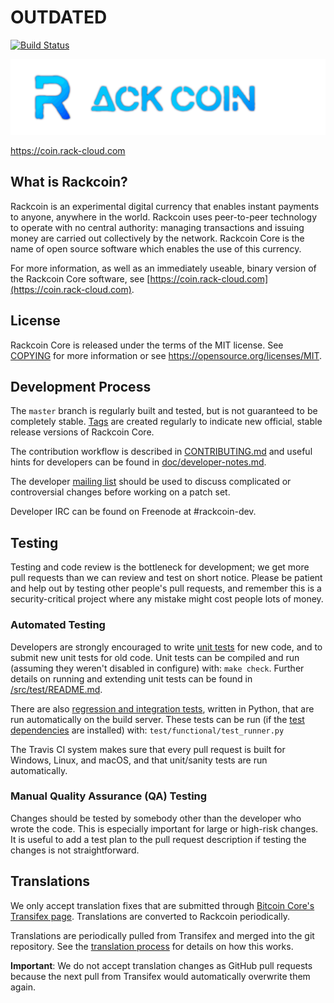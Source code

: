 OUTDATED
=====================================

[![Build Status](https://travis-ci.org/DrFargo/RackCoin.svg?branch=main)](https://travis-ci.org/DrFargo/RackCoin)

![](https://github.com/DrFargo/RackCoin/blob/main/share/pixmaps/RackCoinFull.png)

https://coin.rack-cloud.com

What is Rackcoin?
----------------

Rackcoin is an experimental digital currency that enables instant payments to
anyone, anywhere in the world. Rackcoin uses peer-to-peer technology to operate
with no central authority: managing transactions and issuing money are carried
out collectively by the network. Rackcoin Core is the name of open source
software which enables the use of this currency.

For more information, as well as an immediately useable, binary version of
the Rackcoin Core software, see [https://coin.rack-cloud.com](https://coin.rack-cloud.com).

License
-------

Rackcoin Core is released under the terms of the MIT license. See [COPYING](COPYING) for more
information or see https://opensource.org/licenses/MIT.

Development Process
-------------------

The `master` branch is regularly built and tested, but is not guaranteed to be
completely stable. [Tags](https://github.com/DrFargo/RackCoin/tags) are created
regularly to indicate new official, stable release versions of Rackcoin Core.

The contribution workflow is described in [CONTRIBUTING.md](CONTRIBUTING.md)
and useful hints for developers can be found in [doc/developer-notes.md](doc/developer-notes.md).

The developer [mailing list](https://groups.google.com/forum/#!forum/rackcoin-dev)
should be used to discuss complicated or controversial changes before working
on a patch set.

Developer IRC can be found on Freenode at #rackcoin-dev.

Testing
-------

Testing and code review is the bottleneck for development; we get more pull
requests than we can review and test on short notice. Please be patient and help out by testing
other people's pull requests, and remember this is a security-critical project where any mistake might cost people
lots of money.

### Automated Testing

Developers are strongly encouraged to write [unit tests](src/test/README.md) for new code, and to
submit new unit tests for old code. Unit tests can be compiled and run
(assuming they weren't disabled in configure) with: `make check`. Further details on running
and extending unit tests can be found in [/src/test/README.md](/src/test/README.md).

There are also [regression and integration tests](/test), written
in Python, that are run automatically on the build server.
These tests can be run (if the [test dependencies](/test) are installed) with: `test/functional/test_runner.py`

The Travis CI system makes sure that every pull request is built for Windows, Linux, and macOS, and that unit/sanity tests are run automatically.

### Manual Quality Assurance (QA) Testing

Changes should be tested by somebody other than the developer who wrote the
code. This is especially important for large or high-risk changes. It is useful
to add a test plan to the pull request description if testing the changes is
not straightforward.

Translations
------------

We only accept translation fixes that are submitted through [Bitcoin Core's Transifex page](https://www.transifex.com/projects/p/bitcoin/).
Translations are converted to Rackcoin periodically.

Translations are periodically pulled from Transifex and merged into the git repository. See the
[translation process](doc/translation_process.md) for details on how this works.

**Important**: We do not accept translation changes as GitHub pull requests because the next
pull from Transifex would automatically overwrite them again.

